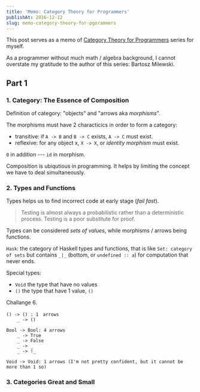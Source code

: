 ```yaml
---
title: 'Memo: Category Theory for Programmers'
publishAt: 2016-12-12
slug: memo-category-theory-for-pgorammers
---
```


This post serves as a memo of [Category Theory for Programmers](https://bartoszmilewski.com/2014/10/28/category-theory-for-programmers-the-preface/) series for myself.

As a programmer without much math / algebra background, I cannot overstate my gratitude to the author of this series: Bartosz Milewski.

## Part 1

### 1. Category: The Essence of Composition

Definition of category: "objects" and "arrows aka _morphisms_".

The morphisms must have 2 characticics in order to form a category:

- transitive: if `A -> B` and `B -> C` exists, `A -> C` must exist.
- reflexive: for any object x, `X -> X`, or _identity morphism_ must exist.

`0` in addition --- `id` in morphism.

Composition is ubiqutious in programming. It helps by limiting the concept we have to deal simultaneously.

### 2. Types and Functions

Types helps us to find incorrect code at early stage (_fail fast_).

> Testing is almost always a probabilistic rather than a deterministic process.
> Testing is a poor substitute for proof.

Types can be considered _sets of values_, while morphisms / arrows being functions.

`Hask`: the category of Haskell types and functions, that is like `Set: category of sets` but contains `_|_` (bottom, or `undefined :: a`) for computation that never ends.

Special types:

- `Void` the type that have no values
- `()` the type that have 1 value, `()`

Challange 6.

```text
() -> () : 1　arrows
    _ -> ()

Bool -> Bool: 4 arrows
    _ -> True
    _ -> False
    _ -> _
    _ -> !_

Void -> Void: 1 arrows (I'm not pretty confident, but it cannot be more than 1 so)
```

### 3. Categories Great and Small
